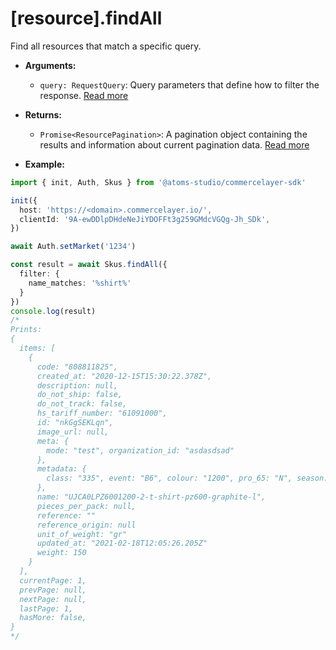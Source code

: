 # [resource].findAll

Find all resources that match a specific query.

- **Arguments:**

  - `query: RequestQuery`: Query parameters that define how to filter the response. [Read more](/api/request-query)

- **Returns:**

  - `Promise<ResourcePagination>`: A pagination object containing the results and information about current pagination data. [Read more](/api/resource-pagination)

- **Example:**

```ts
import { init, Auth, Skus } from '@atoms-studio/commercelayer-sdk'

init({
  host: 'https://<domain>.commercelayer.io/',
  clientId: '9A-ewDDlpDHdeNeJiYDOFFt3g259GMdcVGQg-Jh_SDk', 
})

await Auth.setMarket('1234')

const result = await Skus.findAll({
  filter: {
    name_matches: '%shirt%'
  }
})
console.log(result)
/*
Prints:
{
  items: [
    {
      code: "808811825",
      created_at: "2020-12-15T15:30:22.378Z",
      description: null,
      do_not_ship: false,
      do_not_track: false,
      hs_tariff_number: "61091000",
      id: "nkGgSEKLqn",
      image_url: null,
      meta: {
        mode: "test", organization_id: "asdasdsad"
      },
      metadata: {
        class: "335", event: "B6", colour: "1200", pro_65: "N", season: "20193",
      },
      name: "UJCA0LPZ6001200-2-t-shirt-pz600-graphite-l",
      pieces_per_pack: null,
      reference: ""
      reference_origin: null
      unit_of_weight: "gr"
      updated_at: "2021-02-18T12:05:26.205Z"
      weight: 150
    }
  ],
  currentPage: 1,
  prevPage: null,
  nextPage: null,
  lastPage: 1,
  hasMore: false,
}
*/
```
